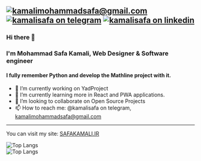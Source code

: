 [![kamalimohammadsafa@gmail.com](https://img.shields.io/badge/Email-Kamalimohammadsafa%40gmail.com-orange?logo=gmail&style=for-the-badge&link=mailto:kamalimohammadsafa@gmail.com "Email")](mailto:kamalimohammadsafa@gmail.com)
[![kamalisafa on telegram](https://img.shields.io/badge/Telegram-@kamalisafa-informational?style=for-the-badge&logo=telegram "Telegram")](https://t.me/kamalisafa)
[![kamalisafa on linkedin](https://img.shields.io/badge/Linkedin-Mohammad%20safa%20kamali-blue?style=for-the-badge&logo=linkedin "LinkedIn")](https://www.linkedin.com/in/mohammad-safa-kamali-5a5a64210/)
----------------------------------

### Hi there 👋
### I'm Mohammad Safa Kamali, Web Designer & Software engineer
#### I fully remember Python and develop the Mathline project with it.

- 🔭 I’m currently working on YadProject
- 🌱 I’m currently learning more in React and PWA applications.
- 👯 I’m looking to collaborate on Open Source Projects
- 📫 How to reach me: @kamalisafa on telegram, kamalimohammadsafa@gmail.com

-----
You can visit my site: [SAFAKAMALI.IR](http://safakamali.ir)

![Top Langs](https://github-readme-stats.vercel.app/api?username=safakamali)
<br>
![Top Langs](https://github-readme-stats.vercel.app/api/top-langs/?username=safakamali&layout=compact)
